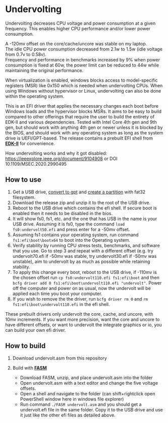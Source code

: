 # Undervolting
Undervolting decreases CPU voltage and power consumption at a given frequency. This enables higher CPU performance and/or lower power consumption. 

A -120mv offset on the core/cache/uncore was stable on my laptop.  
The idle CPU power consumption decreased from 2.1w to 1.5w (idle voltage from 0.7v to 0.58v).  
Frequency and performance in benchmarks increased by 9% when power consumption is fixed at 60w, the power limit can be reduced to 44w while maintaining the original performance.

When virtualization is enabled, windows blocks access to model-specific registers (MSR) like 0x150 which is needed when undervolting CPUs. When using Windows without hypervisor or Linux, undervolting can also be done within the operating system.

This is an EFI driver that applies the necessary changes each boot before Windows loads and the hypervisor blocks MSRs. It aims to be easy to build compared to other offerings that require the user to build the entirety of EDK-II and various dependencies. Tested with Intel Core 4th gen and 9th gen, but should work with anything 4th gen or newer unless it is blocked by the BIOS, and should work with any operating system as long as the system drive is UEFI/GPT-based.
The release contains a prebuilt EFI shell from [**EDK-II**](https://github.com/tianocore/edk2) for convenience.

How undervolting works and why it got disabled: https://ieeexplore.ieee.org/document/9104908 or DOI 10.1109/MSEC.2020.2990495 

## How to use
1. Get a USB drive, [convert to gpt](https://learn.microsoft.com/en-us/windows-server/storage/disk-management/change-an-mbr-disk-into-a-gpt-disk) and [create a partition](https://support.microsoft.com/en-us/windows/create-and-format-a-hard-disk-partition-bbb8e185-1bda-ecd1-3465-c9728f7d7d2e) with fat32 filesystem.
2. Download the release zip and unzip it to the root of the USB drive.
3. Reboot to the USB drive which contains the efi shell. If secure boot is enabled then it needs to be disabled in the bios.
4. It will show fs0, fs1, etc. and the one that has USB in the name is your USB drive. Assuming it is fs0, type the command ```load fs0:undervolt50.efi``` and press enter for a -50mv offset.
5. Assuming fs1 contains your operating system, run command ```fs1:efi\boot\bootx64``` to boot into the Operating system. 
6. Verify stability by running CPU stress tests, benchmarks, and software that you use. Go to step 3 and repeat with a different offset (e.g. try undervolt70.efi if -50mv was stable, try undervolt30.efi if -50mv was unstable), aim to undervolt by as much as possible while retaining stability. 
7. To apply this change every boot, reboot to the USB drive, if -110mv is the chosen offset run ```cp fs0:undervolt110.efi fs1:efi\boot``` and then ```bcfg driver add 0 fs1:efi\boot\undervolt110.efi "undervolt"```. Power off the computer and power on as usual, now the undervolt will be applied each time you boot your computer.
8. If you wish to remove the  the driver, run ```bcfg driver rm 0``` and ```rm fs1:efi\boot\undervolt110.efi``` in the efi shell.

These prebuilt drivers only undervolt the core, cache, and uncore, with 10mv increments. If you want more precision, want the core and uncore to have different offsets, or want to undervolt the integrate graphics or io, you can build your own efi driver.

## How to build
1. Download undervolt.asm from this repository
2. Build with [**FASM**](https://flatassembler.net/)

    * Download FASM, unzip, and place undervolt.asm into the folder
    * Open undervolt.asm with a text editor and change the five voltage offsets.
    * Open a shell and navigate to the folder (can shift+rightclick open PowerShell window here in windows file explorer)
    * Run command ```./FASM undervolt.asm``` and you should get a undervolt.efi file in the same folder. Copy it to the USB drive and use it just like the other efi files as detailed above.
